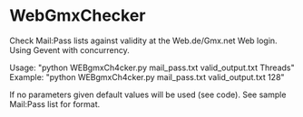 # WebGmxChecker
Check Mail:Pass lists against validity at the Web.de/Gmx.net Web login. Using Gevent with concurrency.

Usage:
"python WEBgmxCh4cker.py mail_pass.txt valid_output.txt Threads"
Example:
"python WEBgmxCh4cker.py mail_pass.txt valid_output.txt 128"
    
    
    
If no parameters given default values will be used (see code).
See sample Mail:Pass list for format.
